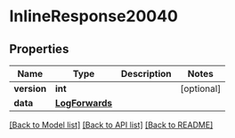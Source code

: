 # InlineResponse20040

## Properties
Name | Type | Description | Notes
------------ | ------------- | ------------- | -------------
**version** | **int** |  | [optional] 
**data** | [**LogForwards**](LogForwards.md) |  | 

[[Back to Model list]](../README.md#documentation-for-models) [[Back to API list]](../README.md#documentation-for-api-endpoints) [[Back to README]](../README.md)

